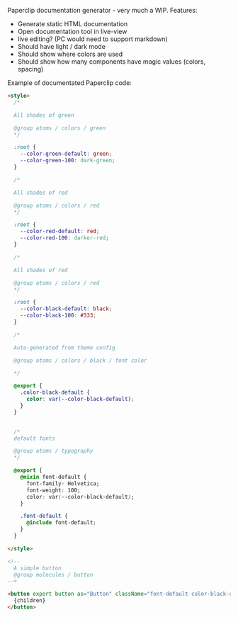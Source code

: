 Paperclip documentation generator - very much a WIP. Features:

- Generate static HTML documentation
- Open documentation tool in live-view
- live editing? (PC would need to support markdown)
- Should have light / dark mode
- Should show where colors are used
- Should show how many components have magic values (colors, spacing)


Example of documentated Paperclip code:

```html
<style>
  /*

  All shades of green

  @group atoms / colors / green
  */

  :root {
    --color-green-default: green;
    --color-green-100: dark-green;
  }

  /*

  All shades of red

  @group atoms / colors / red
  */

  :root {
    --color-red-default: red;
    --color-red-100: darker-red;
  }

  /*

  All shades of red

  @group atoms / colors / red
  */

  :root {
    --color-black-default: black;
    --color-black-100: #333;
  }

  /*

  Auto-generated from theme config

  @group atoms / colors / black / font color

  */

  @export {
    .color-black-default {
      color: var(--color-black-default);
    }
  }
  

  /*
  default fonts

  @group atoms / typography
  */

  @export {
    @mixin font-default {
      font-family: Helvetica;
      font-weight: 100;
      color: var(--color-black-default);
    }

    .font-default {
      @include font-default;
    }
  }

</style>

<!--
  A simple button
  @group molecules / button
-->

<button export button as="Button" className="font-default color-black-default">
  {children}
</button>
```
